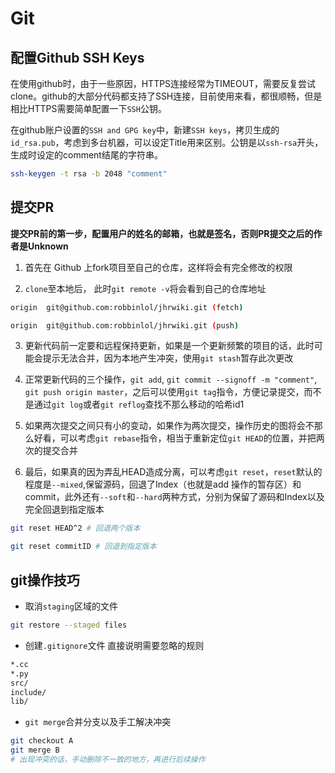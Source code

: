 # Git

## 配置Github SSH Keys
在使用github时，由于一些原因，HTTPS连接经常为TIMEOUT，需要反复尝试clone。github的大部分代码都支持了SSH连接，目前使用来看，都很顺畅，但是相比HTTPS需要简单配置一下`SSH`公钥。

在github账户设置的`SSH and GPG key`中，新建`SSH keys`，拷贝生成的`id_rsa.pub`，考虑到多台机器，可以设定Title用来区别。公钥是以`ssh-rsa`开头，生成时设定的comment结尾的字符串。

```bash
ssh-keygen -t rsa -b 2048 "comment"
```

## 提交PR

   **提交PR前的第一步，配置用户的姓名的邮箱，也就是签名，否则PR提交之后的作者是Unknown**

1. 首先在 Github 上fork项目至自己的仓库，这样将会有完全修改的权限

2. `clone`至本地后， 此时`git remote -v`将会看到自己的仓库地址
    
```bash
origin	git@github.com:robbinlol/jhrwiki.git (fetch)

origin	git@github.com:robbinlol/jhrwiki.git (push)
```
3. 更新代码前一定要和远程保持更新，如果是一个更新频繁的项目的话，此时可能会提示无法合并，因为本地产生冲突，使用`git stash`暂存此次更改

4. 正常更新代码的三个操作，`git add`, `git commit --signoff -m "comment"`, `git push origin master`，之后可以使用`git tag`指令，方便记录提交，而不是通过`git log`或者`git reflog`查找不那么移动的哈希id1

5. 如果两次提交之间只有小的变动，如果作为两次提交，操作历史的图将会不那么好看，可以考虑`git rebase`指令，相当于重新定位`git HEAD`的位置，并把两次的提交合并

6. 最后，如果真的因为弄乱HEAD造成分离，可以考虑`git reset`，`reset`默认的程度是`--mixed`,保留源码，回退了Index（也就是add 操作的暂存区）和commit，此外还有`--soft`和`--hard`两种方式，分别为保留了源码和Index以及完全回退到指定版本
```bash
git reset HEAD^2 # 回退两个版本

git reset commitID # 回退到指定版本
```

## **git**操作技巧

- 取消`staging`区域的文件
```bash
git restore --staged files
```

- 创建`.gitignore`文件
   直接说明需要忽略的规则
```bash
*.cc
*.py
src/
include/
lib/
```

- `git merge`合并分支以及手工解决冲突
```bash
git checkout A
git merge B
# 出现冲突的话，手动删除不一致的地方，再进行后续操作
```
